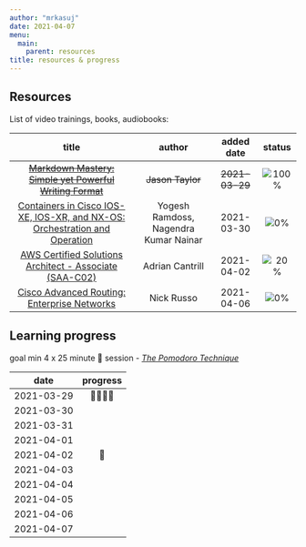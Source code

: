 ```yaml
---
author: "mrkasuj"
date: 2021-04-07
menu:
  main:
    parent: resources
title: resources & progress
---
```



## Resources

List of video trainings, books, audiobooks:

| title | author | added date | status |
| :-----: | :-----: | :-----: | :-----: |
| ~~[Markdown Mastery: Simple yet Powerful Writing Format](https://www.udemy.com/course/markdown/)~~ | ~~Jason Taylor~~ | ~~2021-03-29~~ | ![100%](https://progress-bar.dev/100) |
| [Containers in Cisco IOS-XE, IOS-XR, and NX-OS: Orchestration and Operation](https://learning.oreilly.com/library/view/containers-in-cisco/9780135783085/) | Yogesh Ramdoss, Nagendra Kumar Nainar | 2021-03-30 | ![0%](https://progress-bar.dev/0) |
| [AWS Certified Solutions Architect - Associate (SAA-C02)](https://learn.cantrill.io/courses/enrolled/730712) | Adrian Cantrill | 2021-04-02 | ![20%](https://progress-bar.dev/20) |
| [Cisco Advanced Routing: Enterprise Networks](https://app.pluralsight.com/library/courses/cisco-advanced-routing-enterprise-networks/table-of-contents) | Nick Russo | 2021-04-06 | ![0%](https://progress-bar.dev/0) |


## Learning progress  
goal min 4 x 25 minute 🍅 session - 
_[The Pomodoro Technique](https://todoist.com/pl/productivity-methods/pomodoro-technique)_

| date | progress |
| :-----: | :-----: |
| 2021-03-29 | 🍅🍅🍅🍅 |
| 2021-03-30 |  |
| 2021-03-31 |  |
| 2021-04-01 |  |
| 2021-04-02 | 🍅 |
| 2021-04-03 |  |
| 2021-04-04 |  |
| 2021-04-05 |  |
| 2021-04-06 |  |
| 2021-04-07 |  |
